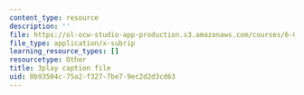 ```yaml
---
content_type: resource
description: ''
file: https://ol-ocw-studio-app-production.s3.amazonaws.com/courses/6-01sc-introduction-to-electrical-engineering-and-computer-science-i-spring-2011/0b93504c75a2f3277be79ec2d2d3cd63_yWQYXEjxAnk.srt
file_type: application/x-subrip
learning_resource_types: []
resourcetype: Other
title: 3play caption file
uid: 0b93504c-75a2-f327-7be7-9ec2d2d3cd63
---
```

